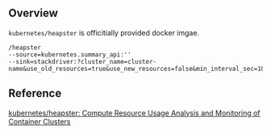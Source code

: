 ## Overview

`kubernetes/heapster` is officitially provided docker imgae.

```
/heapster
--source=kubernetes.summary_api:''
--sink=stackdriver:?cluster_name=cluster-name&use_old_resources=true&use_new_resources=false&min_interval_sec=100&batch_export_timeout_sec=110
```

## Reference
[kubernetes/heapster: Compute Resource Usage Analysis and Monitoring of Container Clusters](https://github.com/kubernetes/heapster)
